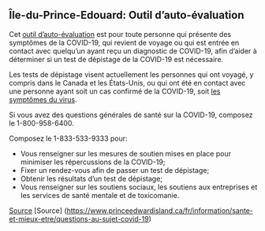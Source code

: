 ## Île-du-Prince-Edouard: Outil d’auto-évaluation

Cet [outil d’auto-évaluation](https://www.princeedwardisland.ca/fr/service/autoevaluation-covid-19) est pour toute personne qui présente des symptômes de la COVID-19, qui revient de voyage ou qui est entrée en contact avec quelqu’un ayant reçu un diagnostic de COVID-19, afin d’aider à déterminer si un test de dépistage de la COVID-19 est nécessaire.

Les tests de dépistage visent actuellement les personnes qui ont voyagé, y compris dans le Canada et les États-Unis, ou qui ont été en contact avec une personne ayant soit un cas confirmé de la COVID-19, soit [les symptômes du virus](https://www.princeedwardisland.ca/fr/information/sante-et-mieux-etre/propos-de-la-covid-19-coronavirus).

Si vous avez des questions générales de santé sur la COVID-19, composez le 1-800-958-6400.

Composez le 1-833-533-9333 pour:
- Vous renseigner sur les mesures de soutien mises en place pour minimiser les répercussions de la COVID-19;
- Fixer un rendez-vous afin de passer un test de dépistage;
- Obtenir les résultats d’un test de dépistage;
- Vous renseigner sur les soutiens sociaux, les soutiens aux entreprises et les services de santé mentale et de toxicomanie.


[Source](https://www.princeedwardisland.ca/fr/service/autoevaluation-covid-19)
[Source] (https://www.princeedwardisland.ca/fr/information/sante-et-mieux-etre/questions-au-sujet-covid-19)
